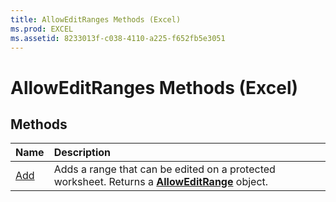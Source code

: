 ```yaml
---
title: AllowEditRanges Methods (Excel)
ms.prod: EXCEL
ms.assetid: 8233013f-c038-4110-a225-f652fb5e3051
---
```



# AllowEditRanges Methods (Excel)

## Methods



|**Name**|**Description**|
|:-----|:-----|
|[Add](alloweditranges-add-method-excel.md)|Adds a range that can be edited on a protected worksheet. Returns a  **[AllowEditRange](alloweditrange-object-excel.md)** object.|

